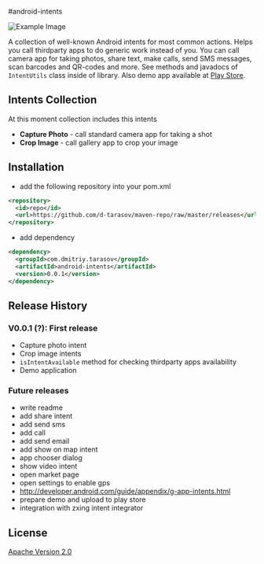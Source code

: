 #android-intents

![Example Image][1]

A collection of well-known Android intents for most common actions. 
Helps you call thirdparty apps to do generic work instead of you. 
You can call camera app for taking photos, share text, make calls, 
send SMS messages, scan barcodes and QR-codes and more. See methods 
and javadocs of `IntentUtils` class inside of library. Also demo app 
available at [Play Store](http://my_demo_app).

## Intents Collection

At this moment collection includes this intents

- **Capture Photo** - call standard camera app for taking a shot
- **Crop Image** - call gallery app to crop your image

## Installation
- add the following repository into your pom.xml

```xml
<repository>
  <id>repo</id>
  <url>https://github.com/d-tarasov/maven-repo/raw/master/releases</url>
</repository>
```

- add dependency

```xml
<dependency>
  <groupId>com.dmitriy.tarasov</groupId>
  <artifactId>android-intents</artifactId>
  <version>0.0.1</version>
</dependency>
```

## Release History

### V0.0.1 (?): First release
- Capture photo intent
- Crop image intents
- `isIntentAvailable` method for checking thirdparty apps availability
- Demo application

### Future releases
- write readme
- add share intent
- add send sms
- add call
- add send email
- add show on map intent
- app chooser dialog
- show video intent
- open market page
- open settings to enable gps
- http://developer.android.com/guide/appendix/g-app-intents.html
- prepare demo and upload to play store
- integration with zxing intent integrator

License
-----
[Apache Version 2.0](http://www.apache.org/licenses/LICENSE-2.0.html)




[1]: https://raw.github.com/d-tarasov/android-intents/master/logo.png